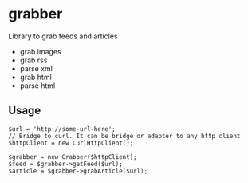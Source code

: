 # grabber
Library to grab feeds and articles

- grab images
- grab rss
- parse xml
- grab html
- parse html

## Usage
```
$url = 'http://some-url-here';
// Bridge to curl. It can be bridge or adapter to any http client
$httpClient = new CurlHttpClient();

$grabber = new Grabber($httpClient);
$feed = $grabber->getFeed($url);
$article = $grabber->grabArticle($url);
```
